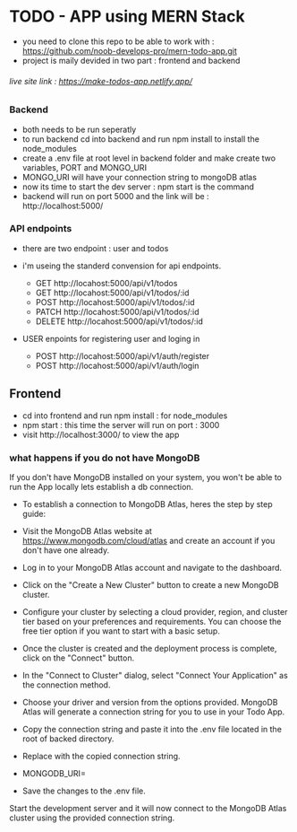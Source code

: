 # TODO - APP using MERN Stack

- you need to clone this repo to be able to work with : https://github.com/noob-develops-pro/mern-todo-app.git
- project is maily devided in two part : frontend and backend

###### live site link : https://make-todos-app.netlify.app/

### Backend

- both needs to be run seperatly
- to run backend cd into backend and run npm install to install the node_modules
- create a .env file at root level in backend folder and make create two variables, PORT and MONGO_URI
- MONGO_URI will have your connection string to mongoDB atlas
- now its time to start the dev server : npm start is the command
- backend will run on port 5000 and the link will be : http://localhost:5000/

### API endpoints

- there are two endpoint : user and todos
- i'm useing the standerd convension for api endpoints.

  - GET http://locahost:5000/api/v1/todos
  - GET http://locahost:5000/api/v1/todos/:id
  - POST http://locahost:5000/api/v1/todos/:id
  - PATCH http://locahost:5000/api/v1/todos/:id
  - DELETE http://locahost:5000/api/v1/todos/:id

- USER enpoints for registering user and loging in
  - POST http://locahost:5000/api/v1/auth/register
  - POST http://locahost:5000/api/v1/auth/login

## Frontend

- cd into frontend and run npm install : for node_modules
- npm start : this time the server will run on port : 3000
- visit http://localhost:3000/ to view the app

### what happens if you do not have MongoDB

If you don't have MongoDB installed on your system, you won't be able to run the App locally lets establish a db connection.

- To establish a connection to MongoDB Atlas, heres the step by step guide:
- Visit the MongoDB Atlas website at https://www.mongodb.com/cloud/atlas and create an account if you don't have one already.
- Log in to your MongoDB Atlas account and navigate to the dashboard.
- Click on the "Create a New Cluster" button to create a new MongoDB cluster.
- Configure your cluster by selecting a cloud provider, region, and cluster tier based on your preferences and requirements. You can choose the free tier option if you want to start with a basic setup.
- Once the cluster is created and the deployment process is complete, click on the "Connect" button.
- In the "Connect to Cluster" dialog, select "Connect Your Application" as the connection method.

- Choose your driver and version from the options provided. MongoDB Atlas will generate a connection string for you to use in your Todo App.

- Copy the connection string and paste it into the .env file located in the root of backed directory.
- Replace <your-mongodb-connection-string> with the copied connection string.

- MONGODB_URI=<your-mongodb-connection-string>
- Save the changes to the .env file.

Start the development server and it will now connect to the MongoDB Atlas cluster using the provided connection string.
